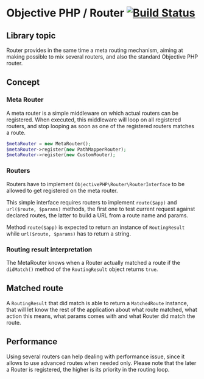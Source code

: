 # Objective PHP / Router [![Build Status](https://secure.travis-ci.org/objective-php/matcher.png?branch=master)](http://travis-ci.org/objective-php/router)

## Library topic

Router provides in the same time a meta routing mechanism, aiming at making possible to mix several routers, and also the standard Objective PHP router.

## Concept


### Meta Router

A meta router is a simple middleware on which actual routers can be registered. When executed, this middleware will loop on all registered routers,
and stop looping as soon as one of the registered routers matches a route.

```php
$metaRouter = new MetaRouter();
$metaRouter->register(new PathMapperRouter);
$metaRouter->register(new CustomRouter);
```

  
### Routers

Routers have to implement ```ObjectivePHP\Router\RouterInterface``` to be allowed to get registered on the meta router.

This simple interface requires routers to implement ```route($app)``` and ```url($route, $params)``` methods, the first one to test current request against declared routes, the latter to build a URL from a route name and params.  

Method ```route($app)``` is expected to return an instance of ```RoutingResult``` while ```url($route, $params)``` has to return a string.
 
### Routing result interpretation
 
The MetaRouter knows when a Router actually matched a route if the ```didMatch()``` method of the ```RoutingResult``` object returns ```true```. 
 
## Matched route
 
A ```RoutingResult``` that did match is able to return a ```MatchedRoute``` instance, that will let know the rest of the application about what route matched, what action this means, what params comes with and what Router did match the route.

## Performance

Using several routers can help dealing with performance issue, since it allows to use advanced routes when needed only. Please note that the later a Router is registered, the higher is its priority in the routing loop.
 
 
